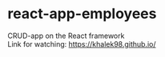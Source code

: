 # react-app-employees
CRUD-app on the React framework <br/>
Link for watching: https://khalek98.github.io/